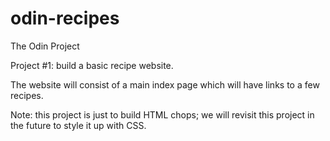 # odin-recipes
The Odin Project

Project #1: build a basic recipe website.

The website will consist of a main index page which will have links to a few recipes. 

Note: this project is just to build HTML chops; we will revisit this project in the future to style it up with CSS.

